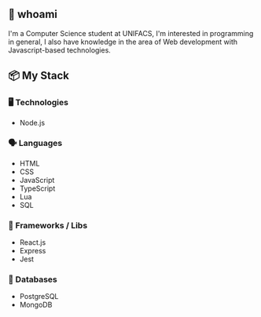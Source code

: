 ## 👋 whoami
I'm a Computer Science student at UNIFACS, I'm interested in programming in general, I also have knowledge in the area of Web development with Javascript-based technologies.

## 📦 My Stack
### 🖥️ Technologies
- Node.js

### 🗣️ Languages
- HTML
- CSS
- JavaScript
- TypeScript
- Lua
- SQL

### 🧰 Frameworks / Libs
- React.js
- Express
- Jest

### 💾 Databases
- PostgreSQL
- MongoDB
